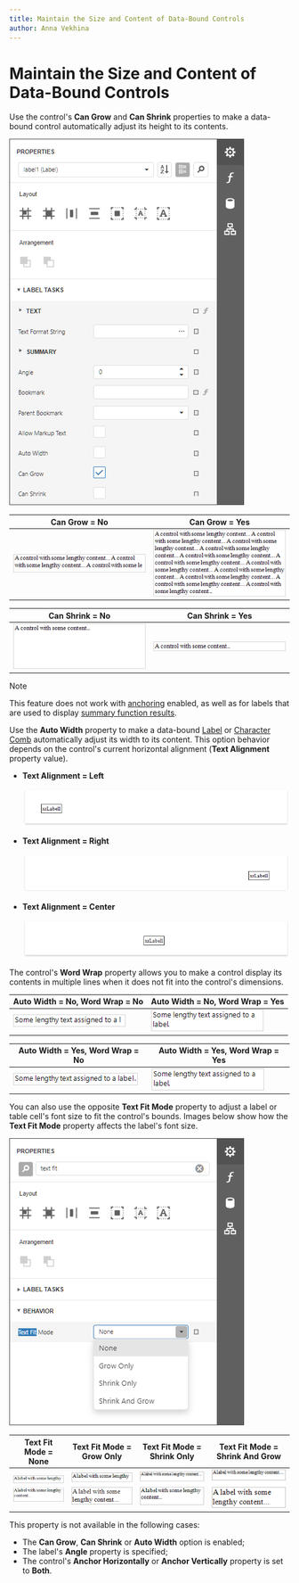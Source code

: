 ```yaml
---
title: Maintain the Size and Content of Data-Bound Controls
author: Anna Vekhina
---
```

# Maintain the Size and Content of Data-Bound Controls

Use the control's **Can Grow** and **Can Shrink** properties to make a data-bound control automatically adjust its height to its contents.

![](../../../images/eurd-web-can-grow-can-shrink-properties.png)

| **Can Grow = No** | **Can Grow = Yes** |
|---|---|
| ![](../../../images/eurd-web-can-grow-false.png) | ![](../../../images/eurd-web-can-grow-true.png) |

| **Can Shrink = No** | **Can Shrink = Yes** |
|---|---|
| ![](../../../images/eurd-web-can-shrink-false.png) | ![](../../../images/eurd-web-can-shrink-true.png) |

> [!NOTE]
> This feature does not work with [anchoring](anchor-controls.md) enabled, as well as for labels that are used to display [summary function results](../shape-report-data/calculate-summaries/calculate-a-summary.md).

Use the **Auto Width** property to make a data-bound [Label](../use-report-elements/use-basic-report-controls/label.md) or [Character Comb](../use-report-elements/use-basic-report-controls/character-comb.md) automatically adjust its width to its content. This option behavior depends on the control's current horizontal alignment (**Text Alignment** property value).

* **Text Alignment = Left**

    ![](../../../images/eurd-web-label-auto-width-left-align.png)

* **Text Alignment = Right**

    ![](../../../images/eurd-web-label-auto-width-right-align.png)

* **Text Alignment = Center**

    ![](../../../images/eurd-web-label-auto-width-center-align.png)

The control's **Word Wrap** property allows you to make a control display its contents in multiple lines when it does not fit into the control's dimensions.

| Auto Width = No, Word Wrap = No | Auto Width = No, Word Wrap = Yes |
|---|---|
| ![](../../../images/eurd-web-auto-width-false-word-wrap-false.png) | ![](../../../images/eurd-web-auto-width-false-word-wrap-true.png) |

| Auto Width = Yes, Word Wrap = No | Auto Width = Yes, Word Wrap = Yes |
|---|---|
| ![](../../../images/eurd-web-auto-width-true-word-wrap-false.png) | ![](../../../images/eurd-web-auto-width-false-word-wrap-true.png) |


You can also use the opposite **Text Fit Mode** property to adjust a label or table cell's font size to fit the control's bounds. Images below show how the **Text Fit Mode** property affects the label's font size.

![](../../../images/eurd-web-label-text-fit-mode-property.png) 

| Text Fit Mode = None | Text Fit Mode = Grow Only | Text Fit Mode = Shrink Only | Text Fit Mode = Shrink And Grow |
|---|---|---|---|
| ![](../../../images/eurd-web-label-text-fit-mode-none.png) | ![](../../../images/eurd-web-label-text-fit-mode-grow-only.png) | ![](../../../images/eurd-web-label-text-fit-mode-shrink-only.png) | ![](../../../images/eurd-web-label-text-fit-mode-shrink-and-grow.png) |

This property is not available in the following cases:

* The **Can Grow**, **Can Shrink** or **Auto Width** option is enabled;
* The label's **Angle** property is specified;
* The control's **Anchor Horizontally** or **Anchor Vertically** property is set to **Both**.